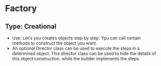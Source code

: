 # Factory
## Type: Creational
* Use: Let's you creates objects step by step. Ypu can call certain methods to construct the object you want.
* An optional Director class can be used to execute the steps in a determined object. This director class can be used to hide the details of this object construction. while the builder implements the steps.